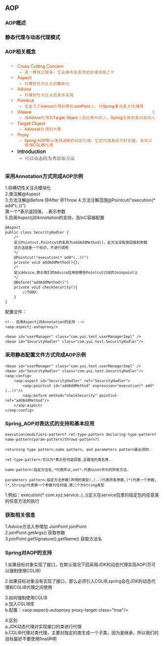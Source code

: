 ## AOP  
### AOP概述  

### 静态代理与动态代理模式  

### AOP相关概念  

![](https://raw.githubusercontent.com/XuZhuohao/studyNote-git-markdown-File-img/master/Frame/Spring/Aop01.jpg)  

### 采用Annotation方式完成AOP示例  

1.将横切性关注点模块化  
2.类注解@Aspect  
3.方法注解@Before @After @Throw
4.方法注解范围@Pointcut("execution(* add*(..))")  
第一个*表示返回值，..表示参数  
5.启用Aspectj对Annotation的支持，及IoC容器配置


```
@Aspect
public class SecurityHadler {
	/*
	定义Pointcut,Pointcut的名称为addAddMethod()，此方法没有放回值和参数
	该方法就是一个标识，不进行调用
	*/
	@Pointcut("execution(* add*(..))")
	private void addAddMethod(){};
	/*
	定义Advice,表示我们的Advice应用到哪些Pointcut订阅的Joinpoint上
	*/
	@Before("addAddMethod()")
	private void checkSecurity(){
		//TODO:
	}
}
```
配置文件：  
```
<!-- 启用Aspectj对Annotation的支持 -->
<aop:aspectj-autoproxy/>

<bean id="userManager" class="com.yui.test.userManagerImpl" />
<bean id="SecurityHadler" class="com.yui.test.SecurityHadler"/>

```

### 采用静态配置文件方式完成AOP示例  
```
<bean id="userManager" class="com.yui.test.userManagerImpl" />
<bean id="SecurityHadler" class="com.yui.test.SecurityHadler"/>
<aop:config>
	<aop:aspect id="SecurityHadler" ref="SecurityHadler">
		<aop:pointcut id="addAddMethod" expression="execution(* add*(..))"/>
		<aop:before method="checkSecurity" pointcut-ref="addAddMethod"/>
	</aop:aspect>
</aop:config>

```

### Spring_AOP对表达式的支持和基本应用  
```
execution(modifiers-pattern? ret-type-pattern declaring-type-pattern? name-pattern(param-pattern)throws-pattern?)

returning type pattern,name pattern, and parameters pattern是必须的.

ret-type-pattern:可以为*表示任何返回值,全路径的类名等.

name-pattern:指定方法名,*代表所以,set*,代表以set开头的所有方法.

parameters pattern:指定方法参数(声明的类型),(..)代表所有参数,(*)代表一个参数,(*,String)代表第一个参数为任何值,第二个为String类型
```
1.例如：execution(* com.xyz.service.*.*(..))定义在service包里的指定包内任意类的任意方法的执行  

### 获取相关信息  
1.Advice方法入参增加 JoinPoint joinPoint  
2.joinPoint.getArgs() 获取参数  
3.joinPoint.getSignature().getName() 获取方法名  


### Spring对AOP的支持  

1.如果目标对象实现了接口，在默认情况下回采用JDK的动态代理实现AOP(页可以强制使用CGLIB)  

2.如果目标对象没有实现了接口，那么必须引入CGLIB,spring会在JDK的动态代理和CGLIB代理之间使用  

3.如何强制使用CGLIB  
a.加入CGLIB库  
b.配置：<aop:aspectj-autoproxy proxy-target-class="true"/>  

4.区别  
a.JDK动态代理对实现接口的类进行代理  
b.CGLIB代理对类代理，主要对指定的类生成一个子类，因为是继承，所以我们的目标最好不要使用final声明  









